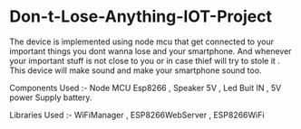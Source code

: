# Don-t-Lose-Anything-IOT-Project
The device is implemented using node mcu that get connected to your important things you dont wanna lose and your smartphone. And whenever your important stuff is not close to you or in case thief will try to stole it . This device will make sound and make your smartphone sound too.

Components Used :-
Node MCU Esp8266
, Speaker 5V
, Led Buit IN
, 5V power Supply battery.

Libraries Used :-
WiFiManager
, ESP8266WebServer
, ESP8266WiFi
